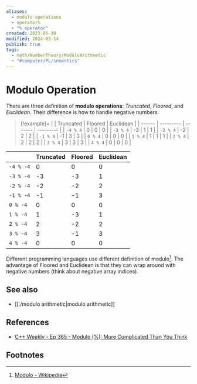 ```yaml
---
aliases:
  - modulo operations
  - operator%
  - "% operator"
created: 2023-05-30
modified: 2024-03-14
publish: true
tags:
  - math/NumberTheory/ModuloArithmetic
  - "#computer/PL/semantics"
---
```


# Modulo Operation
There are three definition of **modulo operations**: _Truncated_, _Floored_, and _Euclidean_. Their difference is how to handle negative numbers.

> [!example]+
|        | Truncated | Floored | Euclidean |
| ------ | --------- | ------- | --------- |
| `-4 % 4` | 0         | 0       | 0         |
| `-3 % 4` | -3        | 1       | 1         |
| `-2 % 4` | -2        | 2       | 2         |
| `-1 % 4` | -1        | 3       | 3         |
| `0 % 4`  | 0         | 0       | 0         |
| `1 % 4`  | 1         | 1       | 1         |
| `2 % 4`  | 2         | 2       | 2         |
| `3 % 4`  | 3         | 3       | 3         |
| `4 % 4`  | 0         | 0       | 0         |
>
|         | Truncated | Floored | Euclidean |
|---------|-----------|---------|-----------|
| `-4 % -4` | 0         | 0       | 0         |
| `-3 % -4` | -3        | -3      | 1         |
| `-2 % -4` | -2        | -2      | 2         |
| `-1 % -4` | -1        | -1      | 3         |
| `0 % -4`  | 0         | 0       | 0         |
| `1 % -4`  | 1         | -3      | 1         |
| `2 % -4`  | 2         | -2      | 2         |
| `3 % -4`  | 3         | -1      | 3         |
| `4 % -4`  | 0         | 0       | 0         |

Different programming languages use different definition of modulo[^1]. The advantage of Floored and Euclidean is that they can wrap around with negative numbers (think about negative array indices).

## See also
- [[./modulo arithmetic|modulo arithmetic]]

## References
- [C++ Weekly - Ep 365 - Modulo (%): More Complicated Than You Think](https://youtu.be/xVNYurap-lk)
  
## Footnotes
[^1]: [Modulo - Wikipedia](https://en.wikipedia.org/wiki/Modulo)